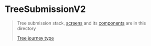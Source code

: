 # TreeSubmissionV2

> Tree submission stack, [screens](./screens) and its [components](./components) are in this directory
>
> [Tree journey type](./types.ts)
